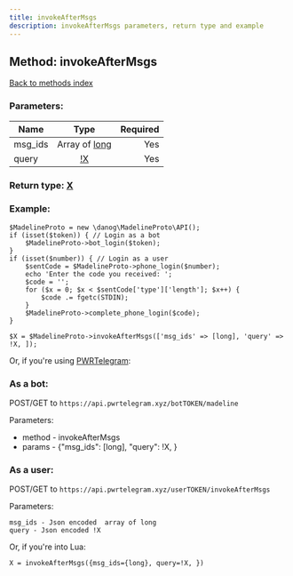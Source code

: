 ```yaml
---
title: invokeAfterMsgs
description: invokeAfterMsgs parameters, return type and example
---
```

## Method: invokeAfterMsgs  
[Back to methods index](index.md)


### Parameters:

| Name     |    Type       | Required |
|----------|:-------------:|---------:|
|msg\_ids|Array of [long](../types/long.md) | Yes|
|query|[!X](../types/!X.md) | Yes|


### Return type: [X](../types/X.md)

### Example:


```
$MadelineProto = new \danog\MadelineProto\API();
if (isset($token)) { // Login as a bot
    $MadelineProto->bot_login($token);
}
if (isset($number)) { // Login as a user
    $sentCode = $MadelineProto->phone_login($number);
    echo 'Enter the code you received: ';
    $code = '';
    for ($x = 0; $x < $sentCode['type']['length']; $x++) {
        $code .= fgetc(STDIN);
    }
    $MadelineProto->complete_phone_login($code);
}

$X = $MadelineProto->invokeAfterMsgs(['msg_ids' => [long], 'query' => !X, ]);
```

Or, if you're using [PWRTelegram](https://pwrtelegram.xyz):

### As a bot:

POST/GET to `https://api.pwrtelegram.xyz/botTOKEN/madeline`

Parameters:

* method - invokeAfterMsgs
* params - {"msg_ids": [long], "query": !X, }



### As a user:

POST/GET to `https://api.pwrtelegram.xyz/userTOKEN/invokeAfterMsgs`

Parameters:

```
msg_ids - Json encoded  array of long
query - Json encoded !X

```

Or, if you're into Lua:

```
X = invokeAfterMsgs({msg_ids={long}, query=!X, })
```

